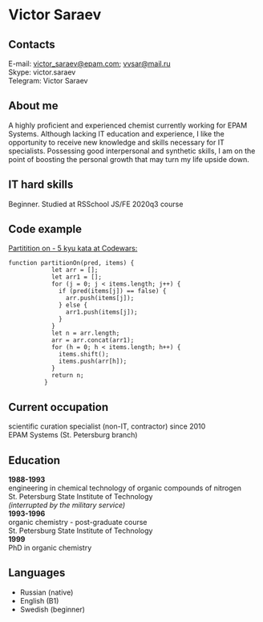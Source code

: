 # Victor Saraev  

## Contacts  
E-mail: victor_saraev@epam.com; vvsar@mail.ru  
Skype: victor.saraev  
Telegram: Victor Saraev  

## About me  
A highly proficient and experienced chemist currently working for EPAM Systems. Although lacking IT education and experience, I like the opportunity to receive new knowledge and skills necessary for IT specialists. Possessing good interpersonal and synthetic skills, I am on the point of boosting the personal growth that may turn my life upside down.

## IT hard skills  
Beginner. Studied at RSSchool JS/FE 2020q3 course

## Code example
[Partitition on - 5 kyu kata at Codewars:](https://www.codewars.com/kata/525a037c82bf42b9f800029b)

```
function partitionOn(pred, items) {
            let arr = [];
            let arr1 = [];
            for (j = 0; j < items.length; j++) {
              if (pred(items[j]) == false) {
                arr.push(items[j]);
              } else {
                arr1.push(items[j]);
              }
            }
            let n = arr.length;
            arr = arr.concat(arr1);
            for (h = 0; h < items.length; h++) {
              items.shift();
              items.push(arr[h]);
            }
            return n;
          }
```

## Current occupation  
scientific curation specialist (non-IT, contractor) since 2010  
EPAM Systems (St. Petersburg branch)
  
## Education  
**1988-1993**  
engineering in chemical technology of organic compounds of nitrogen  
St. Petersburg State Institute of Technology  
*(interrupted by the military service)*  
**1993-1996**  
organic chemistry - post-graduate course  
St. Petersburg State Institute of Technology  
**1999**  
PhD in organic chemistry

## Languages
- Russian (native)
- English (B1)
- Swedish (beginner)